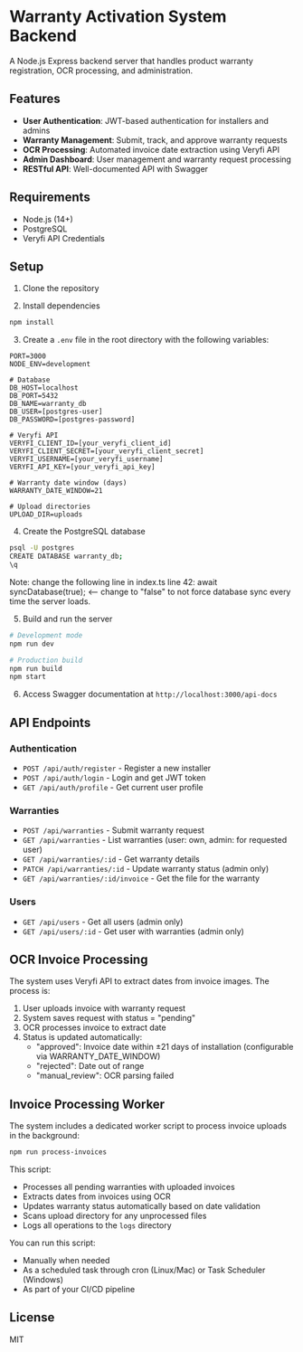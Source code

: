 # Warranty Activation System Backend

A Node.js Express backend server that handles product warranty registration, OCR processing, and administration.

## Features

- **User Authentication**: JWT-based authentication for installers and admins
- **Warranty Management**: Submit, track, and approve warranty requests
- **OCR Processing**: Automated invoice date extraction using Veryfi API
- **Admin Dashboard**: User management and warranty request processing
- **RESTful API**: Well-documented API with Swagger

## Requirements

- Node.js (14+)
- PostgreSQL
- Veryfi API Credentials

## Setup

1. Clone the repository

2. Install dependencies
```bash
npm install
```

3. Create a `.env` file in the root directory with the following variables:
```
PORT=3000
NODE_ENV=development

# Database
DB_HOST=localhost
DB_PORT=5432
DB_NAME=warranty_db
DB_USER=[postgres-user]
DB_PASSWORD=[postgres-password]

# Veryfi API
VERYFI_CLIENT_ID=[your_veryfi_client_id]
VERYFI_CLIENT_SECRET=[your_veryfi_client_secret]
VERYFI_USERNAME=[your_veryfi_username]
VERYFI_API_KEY=[your_veryfi_api_key]

# Warranty date window (days)
WARRANTY_DATE_WINDOW=21

# Upload directories
UPLOAD_DIR=uploads
```

4. Create the PostgreSQL database
```bash
psql -U postgres
CREATE DATABASE warranty_db;
\q
```

Note: change the following line in index.ts line 42:
await syncDatabase(true); <-- change to "false" to not force database sync every time the server loads.

5. Build and run the server
```bash
# Development mode
npm run dev

# Production build
npm run build
npm start
```

6. Access Swagger documentation at `http://localhost:3000/api-docs`

## API Endpoints

### Authentication
- `POST /api/auth/register` - Register a new installer
- `POST /api/auth/login` - Login and get JWT token
- `GET /api/auth/profile` - Get current user profile

### Warranties
- `POST /api/warranties` - Submit warranty request
- `GET /api/warranties` - List warranties (user: own, admin: for requested user)
- `GET /api/warranties/:id` - Get warranty details
- `PATCH /api/warranties/:id` - Update warranty status (admin only)
- `GET /api/warranties/:id/invoice` - Get the file for the warranty

### Users
- `GET /api/users` - Get all users (admin only)
- `GET /api/users/:id` - Get user with warranties (admin only)

## OCR Invoice Processing

The system uses Veryfi API to extract dates from invoice images. The process is:

1. User uploads invoice with warranty request
2. System saves request with status = "pending"
3. OCR processes invoice to extract date
4. Status is updated automatically:
   - "approved": Invoice date within ±21 days of installation (configurable via WARRANTY_DATE_WINDOW)
   - "rejected": Date out of range
   - "manual_review": OCR parsing failed

## Invoice Processing Worker

The system includes a dedicated worker script to process invoice uploads in the background:

```bash
npm run process-invoices
```

This script:
- Processes all pending warranties with uploaded invoices
- Extracts dates from invoices using OCR
- Updates warranty status automatically based on date validation
- Scans upload directory for any unprocessed files
- Logs all operations to the `logs` directory

You can run this script:
- Manually when needed
- As a scheduled task through cron (Linux/Mac) or Task Scheduler (Windows)
- As part of your CI/CD pipeline

## License

MIT 